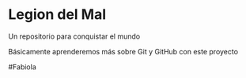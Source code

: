 # Legion del Mal
Un repositorio para conquistar el mundo

Básicamente aprenderemos más sobre Git y GitHub con este proyecto

#Fabiola